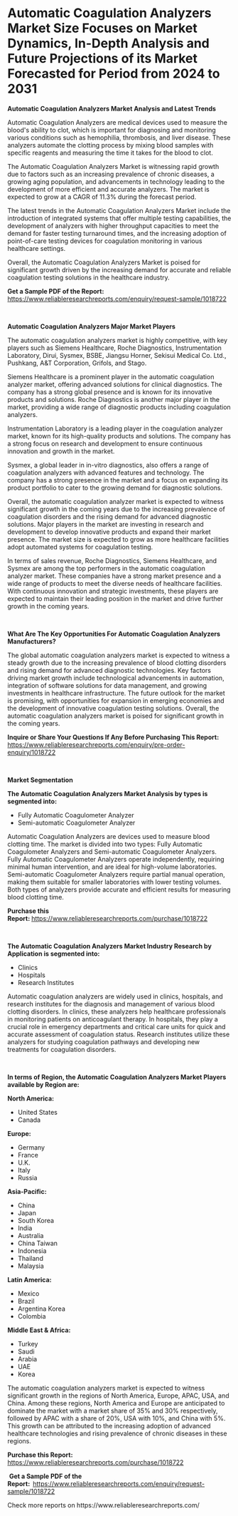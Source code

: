<p><h1>Automatic Coagulation Analyzers Market Size Focuses on Market Dynamics, In-Depth Analysis and Future Projections of its Market Forecasted for Period from 2024 to 2031</h1></p><p><strong>Automatic Coagulation Analyzers Market Analysis and Latest Trends</strong></p>
<p><p>Automatic Coagulation Analyzers are medical devices used to measure the blood's ability to clot, which is important for diagnosing and monitoring various conditions such as hemophilia, thrombosis, and liver disease. These analyzers automate the clotting process by mixing blood samples with specific reagents and measuring the time it takes for the blood to clot.</p><p>The Automatic Coagulation Analyzers Market is witnessing rapid growth due to factors such as an increasing prevalence of chronic diseases, a growing aging population, and advancements in technology leading to the development of more efficient and accurate analyzers. The market is expected to grow at a CAGR of 11.3% during the forecast period.</p><p>The latest trends in the Automatic Coagulation Analyzers Market include the introduction of integrated systems that offer multiple testing capabilities, the development of analyzers with higher throughput capacities to meet the demand for faster testing turnaround times, and the increasing adoption of point-of-care testing devices for coagulation monitoring in various healthcare settings.</p><p>Overall, the Automatic Coagulation Analyzers Market is poised for significant growth driven by the increasing demand for accurate and reliable coagulation testing solutions in the healthcare industry.</p></p>
<p><strong>Get a Sample PDF of the Report:&nbsp;</strong> <a href="https://www.reliableresearchreports.com/enquiry/request-sample/1018722">https://www.reliableresearchreports.com/enquiry/request-sample/1018722</a></p>
<p>&nbsp;</p>
<p><strong>Automatic Coagulation Analyzers Major Market Players</strong></p>
<p><p>The automatic coagulation analyzers market is highly competitive, with key players such as Siemens Healthcare, Roche Diagnostics, Instrumentation Laboratory, Dirui, Sysmex, BSBE, Jiangsu Horner, Sekisui Medical Co. Ltd., Pushkang, A&T Corporation, Grifols, and Stago. </p><p>Siemens Healthcare is a prominent player in the automatic coagulation analyzer market, offering advanced solutions for clinical diagnostics. The company has a strong global presence and is known for its innovative products and solutions. Roche Diagnostics is another major player in the market, providing a wide range of diagnostic products including coagulation analyzers. </p><p>Instrumentation Laboratory is a leading player in the coagulation analyzer market, known for its high-quality products and solutions. The company has a strong focus on research and development to ensure continuous innovation and growth in the market. </p><p>Sysmex, a global leader in in-vitro diagnostics, also offers a range of coagulation analyzers with advanced features and technology. The company has a strong presence in the market and a focus on expanding its product portfolio to cater to the growing demand for diagnostic solutions. </p><p>Overall, the automatic coagulation analyzer market is expected to witness significant growth in the coming years due to the increasing prevalence of coagulation disorders and the rising demand for advanced diagnostic solutions. Major players in the market are investing in research and development to develop innovative products and expand their market presence. The market size is expected to grow as more healthcare facilities adopt automated systems for coagulation testing. </p><p>In terms of sales revenue, Roche Diagnostics, Siemens Healthcare, and Sysmex are among the top performers in the automatic coagulation analyzer market. These companies have a strong market presence and a wide range of products to meet the diverse needs of healthcare facilities. With continuous innovation and strategic investments, these players are expected to maintain their leading position in the market and drive further growth in the coming years.</p></p>
<p>&nbsp;</p>
<p><strong>What Are The Key Opportunities For Automatic Coagulation Analyzers Manufacturers?</strong></p>
<p><p>The global automatic coagulation analyzers market is expected to witness a steady growth due to the increasing prevalence of blood clotting disorders and rising demand for advanced diagnostic technologies. Key factors driving market growth include technological advancements in automation, integration of software solutions for data management, and growing investments in healthcare infrastructure. The future outlook for the market is promising, with opportunities for expansion in emerging economies and the development of innovative coagulation testing solutions. Overall, the automatic coagulation analyzers market is poised for significant growth in the coming years.</p></p>
<p><strong>Inquire or Share Your Questions If Any Before Purchasing This Report:</strong> <a href="https://www.reliableresearchreports.com/enquiry/pre-order-enquiry/1018722">https://www.reliableresearchreports.com/enquiry/pre-order-enquiry/1018722</a></p>
<p>&nbsp;</p>
<p><strong>Market Segmentation</strong></p>
<p><strong>The Automatic Coagulation Analyzers Market Analysis by types is segmented into:</strong></p>
<p><ul><li>Fully Automatic Coagulometer Analyzer</li><li>Semi-automatic Coagulometer Analyzer</li></ul></p>
<p><p>Automatic Coagulation Analyzers are devices used to measure blood clotting time. The market is divided into two types: Fully Automatic Coagulometer Analyzers and Semi-automatic Coagulometer Analyzers. Fully Automatic Coagulometer Analyzers operate independently, requiring minimal human intervention, and are ideal for high-volume laboratories. Semi-automatic Coagulometer Analyzers require partial manual operation, making them suitable for smaller laboratories with lower testing volumes. Both types of analyzers provide accurate and efficient results for measuring blood clotting time.</p></p>
<p><strong>Purchase this Report:&nbsp;</strong><a href="https://www.reliableresearchreports.com/purchase/1018722">https://www.reliableresearchreports.com/purchase/1018722</a></p>
<p>&nbsp;</p>
<p><strong>The Automatic Coagulation Analyzers Market Industry Research by Application is segmented into:</strong></p>
<p><ul><li>Clinics</li><li>Hospitals</li><li>Research Institutes</li></ul></p>
<p><p>Automatic coagulation analyzers are widely used in clinics, hospitals, and research institutes for the diagnosis and management of various blood clotting disorders. In clinics, these analyzers help healthcare professionals in monitoring patients on anticoagulant therapy. In hospitals, they play a crucial role in emergency departments and critical care units for quick and accurate assessment of coagulation status. Research institutes utilize these analyzers for studying coagulation pathways and developing new treatments for coagulation disorders.</p></p>
<p>&nbsp;</p>
<p><strong>In terms of Region, the Automatic Coagulation Analyzers Market Players available by Region are:</strong></p>
<p>
    <p> <strong> North America: </strong>
        <ul>
            <li>United States</li>
            <li>Canada</li>
        </ul>
        </p> 
    <p> <strong> Europe: </strong>
        <ul>
            <li>Germany</li>
            <li>France</li>
            <li>U.K.</li>
            <li>Italy</li>
            <li>Russia</li>
        </ul>
        </p> 
    <p> <strong> Asia-Pacific: </strong>
        <ul>
            <li>China</li>
            <li>Japan</li>
            <li>South Korea</li>
            <li>India</li>
            <li>Australia</li>
            <li>China Taiwan</li>
            <li>Indonesia</li>
            <li>Thailand</li>
            <li>Malaysia</li>
        </ul>
        </p> 
    <p> <strong> Latin America: </strong>
        <ul>
            <li>Mexico</li>
            <li>Brazil</li>
            <li>Argentina Korea</li>
            <li>Colombia</li>
        </ul>
        </p> 
    <p> <strong> Middle East & Africa: </strong>
        <ul>
            <li>Turkey</li>
            <li>Saudi</li>
            <li>Arabia</li>
            <li>UAE</li>
            <li>Korea</li>
        </ul>
    </p>
    </p>
<p><p>The automatic coagulation analyzers market is expected to witness significant growth in the regions of North America, Europe, APAC, USA, and China. Among these regions, North America and Europe are anticipated to dominate the market with a market share of 35% and 30% respectively, followed by APAC with a share of 20%, USA with 10%, and China with 5%. This growth can be attributed to the increasing adoption of advanced healthcare technologies and rising prevalence of chronic diseases in these regions.</p></p>
<p><strong>Purchase this Report: </strong><a href="https://www.reliableresearchreports.com/purchase/1018722">https://www.reliableresearchreports.com/purchase/1018722</a></p>
<p>&nbsp;<strong>Get a Sample PDF of the Report:&nbsp;&nbsp;</strong><a href="https://www.reliableresearchreports.com/enquiry/request-sample/1018722">https://www.reliableresearchreports.com/enquiry/request-sample/1018722</a></p>
<p><strong></strong></p>
<p>Check more reports on https://www.reliableresearchreports.com/</p>